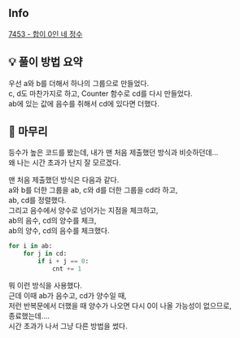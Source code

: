 ## Info
[7453 - 합이 0인 네 정수](https://www.acmicpc.net/problem/7453)

## 💡 풀이 방법 요약
우선 a와 b를 더해서 하나의 그룹으로 만들었다.  
c, d도 마찬가지로 하고, Counter 함수로 cd를 다시 만들었다.  
ab에 있는 값에 음수를 취해서 cd에 있다면 더했다.

## 🙂 마무리
등수가 높은 코드를 봤는데, 내가 맨 처음 제출했던 방식과 비슷하던데...  
왜 나는 시간 초과가 난지 잘 모르겠다.  

맨 처음 제출했던 방식은 다음과 같다.  
a와 b를 더한 그룹을 ab, c와 d를 더한 그룹을 cd라 하고,  
ab, cd를 정렬했다.  
그리고 음수에서 양수로 넘어가는 지점을 체크하고,  
ab의 음수, cd의 양수를 체크,  
ab의 양수, cd의 음수를 체크했다.  
```python
for i in ab:
    for j in cd:
        if i + j == 0:
            cnt += 1
```
뭐 이런 방식을 사용했다.  
근데 이때 ab가 음수고, cd가 양수일 때,  
저런 반복문에서 더했을 때 양수가 나오면 다시 0이 나올 가능성이 없으므로,  
종료했는데....  
시간 초과가 나서 그냥 다른 방법을 썼다.  